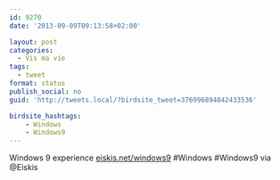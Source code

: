 ```yaml
---
id: 9270
date: '2013-09-09T09:13:58+02:00'

layout: post
categories:
  - Vis ma vie
tags:
  - tweet
format: status
publish_social: no
guid: 'http://tweets.local/?birdsite_tweet=376996894842433536'

birdsite_hashtags:
    - Windows
    - Windows9
---
```


Windows 9 experience [eiskis.net/windows9](http://eiskis.net/windows9) #Windows #Windows9 via @Eiskis
